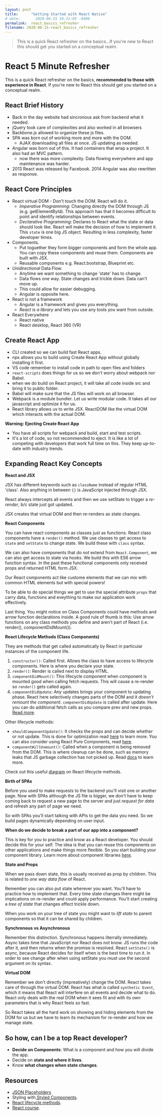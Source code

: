 ```yaml
---
layout: post
title:      "Getting Started with React Native"
# date:       2020-06-15 19:31:03 -0400
permalink:  react_basics_refresher
filename: 2020-06-15-react_basics_refresher
---
```


> This is a quick React refresher on the basics...If you're new to React this should get you started on a conceptual realm. 

# React 5 Minute Refresher

This is a quick React refresher on the basics, **recommended to those with experience in React**. If you're new to React this should get you started on a conceptual realm. 

## React Brief History

- Back in the day website had sincronous ask from backend what it needed.
- jQuery took care of complexities and also worked in all browsers
- Backbone.js allowed to organize these js files.
- SPA was born out of working more and more with the DOM.
    -   AJAX downloading all files at once. JS updating as needed.
- Angular was born out of this. It had containers that wrap a project. It also had an MVC pattern.
    -    now there was more complexity. Data flowing everywhere and app maintenance was harder.
- 2013 React was released by Facebook. 2014 Angular was also rewritten as response.

## React Core Principles

-  React virtual DOM - Don't touch the DOM. React will do it. 
   - *Imperative Programming*: Changing directly the DOM through JS (e.g. getElementById). This approach has that it becomes difficult to point and identify relationships between events.
   - *Declarative Programming*: Declares to React what the state or data should look like. React will make the decision of how to implement it. This `state` is one big JS object. Resulting in less complexity, faster developer times. 
- Components. 
  - Put toguether they form bigger components and form the whole app. You can copy these components and reuse them. Components are built with JSX.
  - Reusable components e.g. React.bootstrap, Blueprint etc.
- *Unidirectional* Data Flow.
  - Anytime we want something to change 'state' has to change.
  - Data flows one way. State changes and trickle down. Data can't move up.
  - This could allow for easier debugging.
  - Angular is opposite here.
- React is not a framework
  - Angular is a framework and gives you everything. 
  - *React is a library* and lets you use any tools you want from outside.
- React Everywhere
  - React native
  - React desktop, React 360 (VR)

## Create React App

- CLI created so we can build fast React apps.
- npx allows you to build using Create React App without globally installing it first.
- VS code remember to install code in path to open files and folders
- `react-scripts` does things for us so we don't worry about webpack nor Babel. 
- when we do build on React project, it will take all code inside src and bring it to public folder.
- Babel will make sure that the JS files will work on all browser.
- Webpack is a module bundler. Let us write modular code. It takes all our javascript and optimize it for us.
- React library allows us to write JSX. ReactDOM like the virtual DOM which interacts with the actual DOM.

**Warning: Ejecting Create React App**

- You have all scripts for webpack and build, start and test scripts.
- It's a lot of code, so not recommended to eject. It is like a lot of competing with developers that work full time on this. They keep up-to-date with industry trends.

## Expanding React Key Concepts

**React and JSX**

JSX has different keywords such as `className` instead of regular HTML 'class'. Also anything in between `{}` is JavaScript injected through JSX.

React always intercepts all events and then we use setState to trigger a *re-render*, b/c state just got updated. 

JSX creates that virtual DOM and then re-renders as state changes.

**React Components**

You can have react components as classes just as functions. React class components have a `render()` method. We use classes to get access to `state` and `setState` to change state. We build these with `class` syntax.

We can also have components that *do not* extend from `React.Component`, we can also get access to state via *hooks*. We build this with ES6 arrow function syntax. In the past these functional components only received props and returned HTML form JSX.

Our React components act like custome elements that we can mix with common HTML elements but with special powers! 

To be able to do special things we get to use the special attribute `props` that carry data, functions and eveything to make our application work effectively.

Last thing. You might notice on Class Components could have methods and arrow function declarations inside. A good rule of thumb is this: Use arrow functions on any class methods you define and aren't part of React (i.e. render(), componentDidMount()).

**React Lifecycle Methods (Class Components)**

They are methods that get called automatically by React in particular instances of the component life.

1. `constructor()`: Called first. Allows the class to have access to lifecycle components. Here is where you declare your state.
2. `render()`: Render is called next to display HTML.
3. `componentDidMount()`: This lifecycle component when component is mounted good when calling fetch requests. This will cause a re-render so `render()` gets called again.
4. `componentDidUpdate`: Any updates brings your component to updating phase. React here selectively changes parts of the DOM and it *doesn't remount the component*. `componentDidUpdate` is called after update. Here you can do additional fetch calls as you compare prev and new props. [Read more](https://reactjs.org/docs/react-component.html#componentdidupdate).

Other lifecycle methods:

- `shouldComponentUpdate()`: It checks the props and can decide whether or not update. This is done for optimization read [here](https://reactjs.org/docs/react-component.html#shouldcomponentupdate) to learn more. You can also consider using React Pure Components, read [here](https://reactjs.org/docs/react-api.html#reactpurecomponent).
- `componentWillUnmount()`: Called when a component is being removed from the DOM. This is where cleanup can be done, such as memory leaks that JS garbage collection has not picked up. Read [docs](https://reactjs.org/docs/react-component.html#componentwillunmount) to learn more.

Check out this useful [diagram](https://projects.wojtekmaj.pl/react-lifecycle-methods-diagram/) on React lifecycle methods.


**Birth of SPAs**

Before you used to make requests to the backend you'll visit one or another page. Now with SPAs although the JS file is bigger, we don't have to keep coming back to request a new page to the server and just *request for data* and refresh any part of page we need. 

So with SPAs you'll start talking with APIs to get the data you need. So we build pages dynamically depending on user input.

**When do we decide to break a part of our app into a component?**

This is key for you to practice and know as a React developer. You should decide this for your self. The idea is that you can reuse this components on other applications and make things more flexible. So you start building your component library. Learn more about component libraries [here](http://fbohz.com/component_library_storybook). 

**State and Props**

When we pass down state, this is usually received as prop by children. This is related to *one way data flow* of React. 

Remember you can also put state wherever you want. You'll have to practice how to implement that. Every time state changes there might be implications on re-render and could apply performance. You'll start creating a *tree of state* that changes effect trickle down.

When you work on your tree of state you might want to *lift state* to parent components so that it can be shared by children. 

**Synchronous vs Asynchronous**

Remember this distinction. Synchronous happens literrally immediately. Async takes time that JavaScript nor React does not know. JS runs the code after it, and then returns when the promise is resolved. React `setState()` is async, because React decides for itself when is the best time to run it. In order to see change after when using setState you must use the second argument on its syntax.

**Virtual DOM**

Remember we don't directly (impreatively) change the DOM. React takes care of through the virtual DOM. React has what is called `synthetic Event`, which it means that React will interfere on all events and decide what to do. React only deals with the real DOM when it sees fit and with its own parameters that is why React feels so fast. 

So React takes all the hard work on showing and hiding elements from the DOM for us but we have to learn its mechanism for re-render and how we manage state. 


## So how, can I be a top React developer?

- **Decide on Components**: What is a component and how you will divide the app.
- Decide on **state and where it lives**.
- Know **what changes when state changes**.

## Resources

- [JSON Placeholders](https://jsonplaceholder.typicode.com/)
- Styling with[ Styled Components](https://www.youtube.com/watch?v=feYJ5D7VknE&feature=emb_title).
- [React lifecycle methods](https://projects.wojtekmaj.pl/react-lifecycle-methods-diagram/).
- [React course](https://www.udemy.com/course/complete-react-developer-zero-to-mastery/).